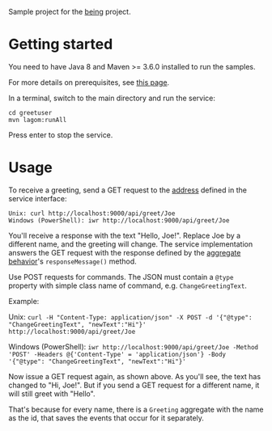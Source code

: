Sample project for the [being](https://github.com/bertilmuth/being) project.

# Getting started
You need to have Java 8 and Maven >= 3.6.0 installed to run the samples. 

For more details on prerequisites, see [this page](https://www.lagomframework.com/documentation/1.6.x/java/JavaPrereqs.html#JDK).

In a terminal, switch to the main directory and run the service:

    cd greetuser
    mvn lagom:runAll

Press enter to stop the service.

# Usage
To receive a greeting, send a GET request to the [address](https://github.com/bertilmuth/being-samples/blob/main/greetuser/greetuser-api/src/main/java/org/requirementsascode/being/greetuser/api/GreetUserService.java) defined in the service interface:

    Unix: curl http://localhost:9000/api/greet/Joe
	Windows (PowerShell): iwr http://localhost:9000/api/greet/Joe

You'll receive a response with the text "Hello, Joe!". 
Replace Joe by a different name, and the greeting will change.
The service implementation answers the GET request with the response
defined by the [aggregate behavior](https://github.com/bertilmuth/being-samples/blob/main/greetuser/greetuser-impl/src/main/java/org/requirementsascode/being/greetuser/impl/GreetUserBehavior.java)'s `responseMessage()` method.

Use POST requests for commands. The JSON must contain a `@type` property with simple class name of command, e.g. `ChangeGreetingText`.

Example:

Unix: `curl -H "Content-Type: application/json" -X POST -d '{"@type": "ChangeGreetingText", "newText":"Hi"}' http://localhost:9000/api/greet/Joe`

Windows (PowerShell): `iwr http://localhost:9000/api/greet/Joe -Method 'POST' -Headers @{'Content-Type' = 'application/json'} -Body '{"@type": "ChangeGreetingText", "newText":"Hi"}'`

Now issue a GET request again, as shown above. As you'll see, the text has changed to "Hi, Joe!".
But if you send a GET request for a different name, it will still greet with "Hello".

That's because for every name, there is a `Greeting` aggregate with the name as the id,
that saves the events that occur for it separately.